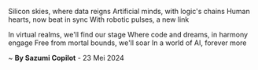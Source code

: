Silicon skies, where data reigns
Artificial minds, with logic's chains
Human hearts, now beat in sync
With robotic pulses, a new link

In virtual realms, we'll find our stage
Where code and dreams, in harmony engage
Free from mortal bounds, we'll soar
In a world of AI, forever more

~ <b>By Sazumi Copilot</b> - 23 Mei 2024